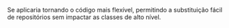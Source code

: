Se aplicaria tornando o código mais flexível, permitindo a substituição fácil de repositórios sem impactar as classes de alto nível.
